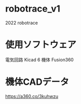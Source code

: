# robotrace_v1
2022 robotrace

# 使用ソフトウェア
電気回路 Kicad 6
機体 Fusion360

# 機体CADデータ
https://a360.co/3kuhwzu
